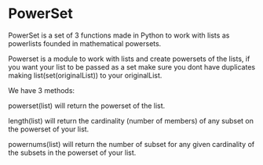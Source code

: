 # PowerSet

PowerSet is a set of 3 functions made in Python to work with lists as powerlists founded in mathematical powersets.

Powerset is a module to work with lists and create powersets of the lists, if you want your list to be passed as a set make sure you dont have duplicates making list(set(originalList)) to your originalList.

We have 3 methods:

  powerset(list) will return the powerset of the list.
  
  length(list) will return the cardinality (number of members) of any subset on the powerset of your list.
  
  powernums(list) will return the number of subset for any given cardinality of the subsets in the powerset of your list.
  


